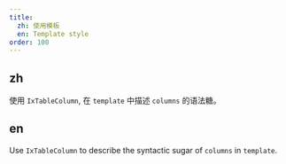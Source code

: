 ```yaml
---
title:
  zh: 使用模板
  en: Template style
order: 100
---
```


## zh

使用 `IxTableColumn`, 在 `template` 中描述 `columns` 的语法糖。

## en

Use `IxTableColumn` to describe the syntactic sugar of `columns` in `template`.  
